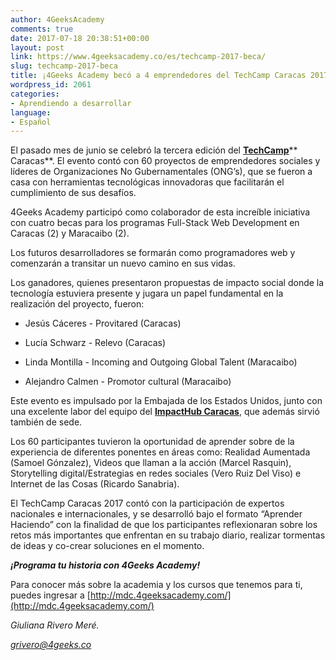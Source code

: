 ```yaml
---
author: 4GeeksAcademy
comments: true
date: 2017-07-18 20:38:51+00:00
layout: post
link: https://www.4geeksacademy.co/es/techcamp-2017-beca/
slug: techcamp-2017-beca
title: ¡4Geeks Academy becó a 4 emprendedores del TechCamp Caracas 2017!
wordpress_id: 2061
categories:
- Aprendiendo a desarrollar
language:
- Español
---
```


El pasado mes de junio se celebró la tercera edición del [**TechCamp**](https://techcamp.america.gov/)** Caracas**. El evento contó con 60 proyectos de emprendedores sociales y líderes de Organizaciones No Gubernamentales (ONG’s), que se fueron a casa con herramientas tecnológicas innovadoras que facilitarán el cumplimiento de sus desafíos.

4Geeks Academy participó como colaborador de esta increíble iniciativa con cuatro becas para los programas Full-Stack Web Development en Caracas (2) y Maracaibo (2).

Los futuros desarrolladores se formarán como programadores web y comenzarán a transitar un nuevo camino en sus vidas.

Los ganadores, quienes presentaron propuestas de impacto social donde la tecnología estuviera presente y jugara un papel fundamental en la realización del proyecto, fueron:



 	
  * Jesús Cáceres - Provitared (Caracas)

 	
  * Lucía Schwarz - Relevo (Caracas)

 	
  * Linda Montilla - Incoming and Outgoing Global Talent (Maracaibo)

 	
  * Alejandro Calmen - Promotor cultural (Maracaibo)


Este evento es impulsado por la Embajada de los Estados Unidos, junto con una excelente labor del equipo del [**ImpactHub Caracas**](https://caracas.impacthub.net/), que además sirvió también de sede.

Los 60 participantes tuvieron la oportunidad de aprender sobre de la experiencia de diferentes ponentes en áreas como: Realidad Aumentada (Samoel Gónzalez), Videos que llaman a la acción (Marcel Rasquin), Storytelling digital/Estrategias en redes sociales (Vero Ruiz Del Viso) e Internet de las Cosas (Ricardo Sanabria).

El TechCamp Caracas 2017 contó con la participación de expertos nacionales e internacionales, y se desarrolló bajo el formato “Aprender Haciendo” con la finalidad de que los participantes reflexionaran sobre los retos más importantes que enfrentan en su trabajo diario, realizar tormentas de ideas y co-crear soluciones en el momento.

**_¡Programa tu historia con 4Geeks Academy!_**

Para conocer más sobre la academia y los cursos que tenemos para ti, puedes ingresar a [http://mdc.4geeksacademy.com/](http://mdc.4geeksacademy.com/)

_Giuliana Rivero Meré._

[_grivero@4geeks.co_](mailto:grivero@4geeks.co)



